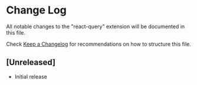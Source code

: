 # Change Log

All notable changes to the "react-query" extension will be documented in this file.

Check [Keep a Changelog](http://keepachangelog.com/) for recommendations on how to structure this file.

## [Unreleased]

- Initial release